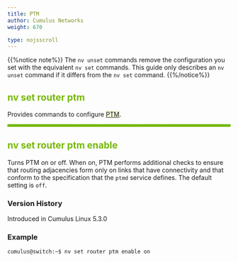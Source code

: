 ```yaml
---
title: PTM
author: Cumulus Networks
weight: 670

type: nojsscroll
---
```

<style>
h { color: RGB(118,185,0)}
</style>
{{%notice note%}}
The `nv unset` commands remove the configuration you set with the equivalent `nv set` commands. This guide only describes an `nv unset` command if it differs from the `nv set` command.
{{%/notice%}}

## <h>nv set router ptm

Provides commands to configure <span style="background-color:#F5F5DC">[PTM](## "Prescriptive Topology Manager")</span>.

<HR STYLE="BORDER: DASHED RGB(118,185,0) 0.5PX;BACKGROUND-COLOR: RGB(118,185,0);HEIGHT: 4.0PX;"/>

## <h>nv set router ptm enable</h>

Turns PTM on or off. When on, PTM performs additional checks to ensure that routing adjacencies form only on links that have connectivity and that conform to the specification that the `ptmd` service defines. The default setting is `off`.

### Version History

Introduced in Cumulus Linux 5.3.0

### Example

```
cumulus@switch:~$ nv set router ptm enable on
```
